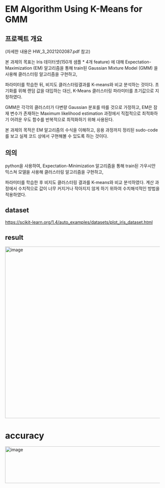 # EM Algorithm Using K-Means for GMM

## 프로젝트 개요

(자세한 내용은 HW_3_2021202087.pdf 참고)

본 과제의 목표는 Iris 데이터셋(150개 샘플 * 4개 feature) 에 대해 Expectation-Maximization (EM) 알고리즘을 통해 train된 Gaussian Mixture Model (GMM) 을 사용해 클러스터링 알고리즘을 구현하고, 

파라미터를 학습한 뒤, 비지도 클러스터링결과를 K-means와 비교 분석하는 것이다. 초기화를 위해 랜덤 값을 대입하는 대신, K-Means 클러스터링 파라미터를 초기값으로 지정하였다.

GMM은 각각의 클러스터가 다변량 Gaussian 분포를 따를 것으로 가정하고, EM은 잠재 변수가 존재하는 Maximum likelihood estimation 과정에서 직접적으로 최적화하기 어려운 우도 함수를 반복적으로 최적화하기 위해 사용된다.

본 과제의 목적은 EM 알고리즘의 수식을 이해하고, 응용 과정까지 정리된 sudo-code를 보고 실제 코드 상에서 구현해볼 수 있도록 하는 것이다.

## 의의

python을 사용하여, Expectation-Minimization 알고리즘을 통해 train된 가우시안 믹스쳐 모델을 사용해 클러스터링 알고리즘을 구현하고, 

파라미터를 학습한 후 비지도 클러스터링 결과를 K-means와 비교 분석하였다. 계산 과정에서 수치적으로 값이 너무 커지거나 작아지지 않게 하기 위하여 수치해석적인 방법을 적용하였다.

## dataset
https://scikit-learn.org/1.4/auto_examples/datasets/plot_iris_dataset.html

## result

[<img width="1681" height="560" alt="image" src="https://github.com/user-attachments/assets/e6e27f6b-2e64-4e6e-81ae-19dba5cd8612" />](https://github.com/imsohy/ML_EM_Kmeans_GMM/blob/28cf7814ba221da47370a94f2edc597932096895/GMM/combined.png)

# accuracy

<img width="635" height="120" alt="image" src="https://github.com/user-attachments/assets/1f38919d-5fe3-472a-ad91-41752fe69dd9" />
